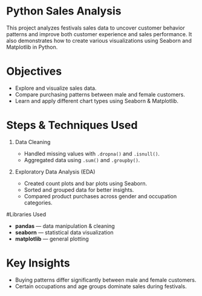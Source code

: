 # Python Sales Analysis

This project analyzes festivals sales data to uncover customer behavior patterns and improve both customer experience and sales performance. It also demonstrates how to create various visualizations using Seaborn and Matplotlib in Python.


# Objectives

* Explore and visualize sales data.
* Compare purchasing patterns between male and female customers.
* Learn and apply different chart types using Seaborn & Matplotlib.

# Steps & Techniques Used

1. Data Cleaning

   * Handled missing values with `.dropna()` and `.isnull()`.
   * Aggregated data using `.sum()` and `.groupby()`.

2. Exploratory Data Analysis (EDA)

   * Created count plots and bar plots using Seaborn.
   * Sorted and grouped data for better insights.
   * Compared product purchases across gender and occupation categories.


#Libraries Used

* **pandas** — data manipulation & cleaning
* **seaborn** — statistical data visualization
* **matplotlib** — general plotting


# Key Insights

* Buying patterns differ significantly between male and female customers.
* Certain occupations and age groups dominate sales during festivals.
